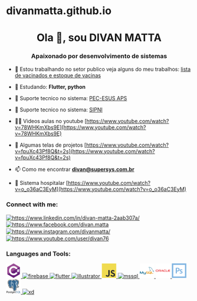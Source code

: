 # divanmatta.github.io
<h1 align="center">Ola 👋, sou DIVAN MATTA</h1>
<h3 align="center">Apaixonado por desenvolvimento de sistemas</h3>

- 🔭 Estou trabalhando no setor publico veja alguns do meu trabalhos: [lista de vacinados e estoque de vacinas](http://covid.presidentemedici.ro.gov.br/)

- 🌱 Estudando: **Flutter, python**

- 👯 Suporte tecnico no sistema: [PEC-ESUS APS](https://sisaps.saude.gov.br/esus/)

- 🤝 Suporte tecnico no sistema: [SIPNI](http://sipni.datasus.gov.br/si-pni-web/faces/inicio.jsf)

- 👨‍💻 Videos aulas no youtube [https://www.youtube.com/watch?v=78WHKmXbs9E](https://www.youtube.com/watch?v=78WHKmXbs9E)

- 📝 Algumas telas de projetos [https://www.youtube.com/watch?v=fpuXc43Pf8Q&t=2s](https://www.youtube.com/watch?v=fpuXc43Pf8Q&t=2s)

- 📫 Como me encontrar **divan@supersys.com.br**

- 📄 Sistema hospitalar [https://www.youtube.com/watch?v=o_o36aC3EyM](https://www.youtube.com/watch?v=o_o36aC3EyM)

<h3 align="left">Connect with me:</h3>
<p align="left">
<a href="https://linkedin.com/in/https://www.linkedin.com/in/divan-matta-2aab307a/" target="blank"><img align="center" src="https://raw.githubusercontent.com/rahuldkjain/github-profile-readme-generator/master/src/images/icons/Social/linked-in-alt.svg" alt="https://www.linkedin.com/in/divan-matta-2aab307a/" height="30" width="40" /></a>
<a href="https://fb.com/https://www.facebook.com/divan.matta" target="blank"><img align="center" src="https://raw.githubusercontent.com/rahuldkjain/github-profile-readme-generator/master/src/images/icons/Social/facebook.svg" alt="https://www.facebook.com/divan.matta" height="30" width="40" /></a>
<a href="https://instagram.com/https://www.instagram.com/divanmatta/" target="blank"><img align="center" src="https://raw.githubusercontent.com/rahuldkjain/github-profile-readme-generator/master/src/images/icons/Social/instagram.svg" alt="https://www.instagram.com/divanmatta/" height="30" width="40" /></a>
<a href="https://www.youtube.com/c/https://www.youtube.com/user/divan76" target="blank"><img align="center" src="https://raw.githubusercontent.com/rahuldkjain/github-profile-readme-generator/master/src/images/icons/Social/youtube.svg" alt="https://www.youtube.com/user/divan76" height="30" width="40" /></a>
</p>

<h3 align="left">Languages and Tools:</h3>
<p align="left"> <a href="https://www.w3schools.com/cs/" target="_blank" rel="noreferrer"> <img src="https://raw.githubusercontent.com/devicons/devicon/master/icons/csharp/csharp-original.svg" alt="csharp" width="40" height="40"/> </a> <a href="https://firebase.google.com/" target="_blank" rel="noreferrer"> <img src="https://www.vectorlogo.zone/logos/firebase/firebase-icon.svg" alt="firebase" width="40" height="40"/> </a> <a href="https://flutter.dev" target="_blank" rel="noreferrer"> <img src="https://www.vectorlogo.zone/logos/flutterio/flutterio-icon.svg" alt="flutter" width="40" height="40"/> </a> <a href="https://www.adobe.com/in/products/illustrator.html" target="_blank" rel="noreferrer"> <img src="https://www.vectorlogo.zone/logos/adobe_illustrator/adobe_illustrator-icon.svg" alt="illustrator" width="40" height="40"/> </a> <a href="https://developer.mozilla.org/en-US/docs/Web/JavaScript" target="_blank" rel="noreferrer"> <img src="https://raw.githubusercontent.com/devicons/devicon/master/icons/javascript/javascript-original.svg" alt="javascript" width="40" height="40"/> </a> <a href="https://www.microsoft.com/en-us/sql-server" target="_blank" rel="noreferrer"> <img src="https://www.svgrepo.com/show/303229/microsoft-sql-server-logo.svg" alt="mssql" width="40" height="40"/> </a> <a href="https://www.mysql.com/" target="_blank" rel="noreferrer"> <img src="https://raw.githubusercontent.com/devicons/devicon/master/icons/mysql/mysql-original-wordmark.svg" alt="mysql" width="40" height="40"/> </a> <a href="https://www.oracle.com/" target="_blank" rel="noreferrer"> <img src="https://raw.githubusercontent.com/devicons/devicon/master/icons/oracle/oracle-original.svg" alt="oracle" width="40" height="40"/> </a> <a href="https://www.photoshop.com/en" target="_blank" rel="noreferrer"> <img src="https://raw.githubusercontent.com/devicons/devicon/master/icons/photoshop/photoshop-line.svg" alt="photoshop" width="40" height="40"/> </a> <a href="https://www.postgresql.org" target="_blank" rel="noreferrer"> <img src="https://raw.githubusercontent.com/devicons/devicon/master/icons/postgresql/postgresql-original-wordmark.svg" alt="postgresql" width="40" height="40"/> </a> <a href="https://www.adobe.com/products/xd.html" target="_blank" rel="noreferrer"> <img src="https://cdn.worldvectorlogo.com/logos/adobe-xd.svg" alt="xd" width="40" height="40"/> </a> </p>

